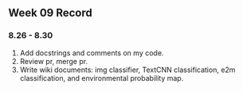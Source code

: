 ## Week 09 Record



### 8.26 - 8.30

1. Add docstrings and comments on my code. 
2. Review pr, merge pr. 
3. Write wiki documents:  img classifier, TextCNN classification, e2m classification, and environmental probability map.

